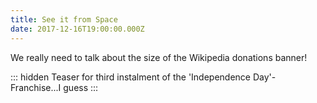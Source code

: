 ```yaml
---
title: See it from Space
date: 2017-12-16T19:00:00.000Z
---
```


We really need to talk about the size of the Wikipedia donations banner!

::: hidden
Teaser for third instalment of the 'Independence Day'-Franchise...I guess
:::